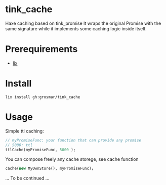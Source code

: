 # tink_cache
Haxe caching based on tink_promise
It wraps the original Promise with the same signature while it implements some caching logic inside itself.

# Prerequirements
- [lix](https://github.com/lix-pm/lix.client)

# Install
`lix install gh:grosmar/tink_cache`

# Usage
Simple ttl caching:
```haxe
// myPromiseFunc: your function that can provide any promise
// 5000: ttl
ttlCache(myPromiseFunc, 5000 );
```

You can compose freely any cache storege, see cache function
```haxe
cache(new MyOwnStore(), myPromiseFunc);
```
... To be continued ...